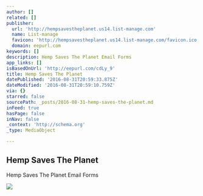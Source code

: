 ```yaml
---
author: []
related: []
publisher:
  url: 'http://hempsavestheplanet.us14.list-manage.com'
  name: List-manage
  favicon: 'http://hempsavestheplanet.us14.list-manage.com/favicon.ico'
  domain: eepurl.com
keywords: []
description: Hemp Saves The Planet Email Forms
app_links: []
isBasedOnUrl: 'http://eepurl.com/cdLy_9'
title: Hemp Saves The Planet
datePublished: '2016-08-31T20:59:33.875Z'
dateModified: '2016-08-31T20:59:10.759Z'
via: {}
starred: false
sourcePath: _posts/2016-08-31-hemp-saves-the-planet.md
inFeed: true
hasPage: false
inNav: false
_context: 'http://schema.org'
_type: MediaObject

---
```

<article style=""><h1>Hemp Saves The Planet</h1><p>Hemp Saves The Planet Email Forms</p><img src="https://gallery.mailchimp.com/ae3190d2f9a0d62738088ea22/images/22e278da-aae1-45d5-953b-b7e30725a9ef.jpg" /></article>